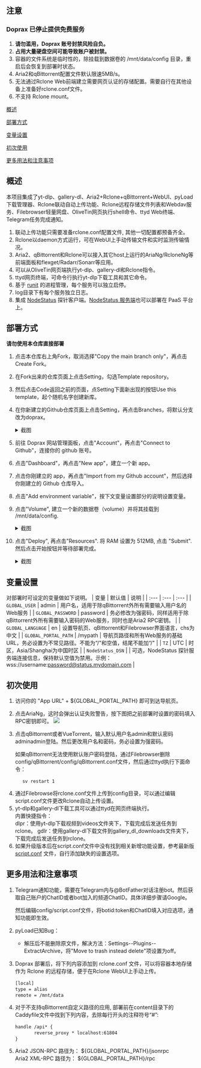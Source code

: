 ## 注意

### Doprax 已停止提供免费服务

 1. **请勿滥用，Doprax 账号封禁风险自负。**
 2. **占用大量硬盘空间可能导致账户被封禁。**
 3. 容器的文件系统是临时性的，除挂载到数据卷的 /mnt/data/config 目录，重启后会恢复到部署时状态。
 4. Aria2和qBittorrent配置文件默认限速5MB/s。
 5. 无法通过Rclone Web前端建立需要网页认证的存储配置。需要自行在其他设备上准备好rclone.conf文件。
 6. 不支持 Rclone mount。

[概述](#概述)

[部署方式](#部署方式)

[变量设置](#变量设置)  

[初次使用](#初次使用)  

[更多用法和注意事项](#更多用法和注意事项)  

## 概述

本项目集成了yt-dlp、gallery-dl、Aria2+Rclone+qBittorrent+WebUI、pyLoad下载管理器、Rclone联动自动上传功能、Rclone远程存储文件列表和Webdav服务、Filebrowser轻量网盘、OliveTin网页执行shell命令、ttyd Web终端、Telegram任务完成通知。

 1. 联动上传功能只需要准备rclone.conf配置文件, 其他一切配置都预备齐全。
 2. Rclone以daemon方式运行，可在WebUI上手动传输文件和实时监测传输情况。
 3. Aria2、qBittorrent和Rclone可以接入其它host上运行的AriaNg/RcloneNg等前端面板和flexget/Radarr/Sonarr等应用。
 4. 可以从OliveTin网页端执行yt-dlp、gallery-dl和Rclone指令。
 5. ttyd网页终端，可命令行执行yt-dlp下载工具和其它命令。
 6. 基于 [runit](http://smarden.org/runit/index.html) 的进程管理，每个服务可以独立启停。
 7. log目录下有每个服务独立日志。
 8. 集成 [NodeStatus](https://github.com/cokemine/nodestatus) 探针客户端。[NodeStatus 服务端](https://github.com/wy580477/NodeStatus-Docker)也可以部署在 PaaS 平台上。

## 部署方式

  **请勿使用本仓库直接部署**  

 1. 点击本仓库右上角Fork，取消选择"Copy the main branch only"，再点击Create Fork。
 2. 在Fork出来的仓库页面上点击Setting，勾选Template repository。
 3. 然后点击Code返回之前的页面，点Setting下面新出现的按钮Use this template，起个随机名字创建新库。
 4. 在你新建立的Github仓库页面上点击Setting，再点击Branches，将默认分支改为doprax。

     <details>
    <summary>截图</summary>

    ![avatar](/screenshots/branch.png)

    </details>

 4. 前往 Doprax 网站管理面板，点击"Account"，再点击"Connect to Github"，连接你的 github 账号。
 5. 点击"Dashboard"，再点击"New app"，建立一个新 app。
 6. 点击你刚建立的 app，再点击"Import from my Github account"，然后选择你刚建立的 Github 仓库导入。
 7. 点击"Add environment variable"，按下文变量设置部分的说明设置变量。
 8. 点击"Volume", 建立一个新的数据卷（volume）并将其挂载到 /mnt/data/config.
 
    <details>
    <summary>截图</summary>

    ![avatar](/screenshots/volume.png)

    </details>
 9. 点击"Deploy", 再点击"Resources". 将 RAM 设置为 512MB, 点击 "Submit". 然后点击开始按钮并等待部署完成。
    <details>
    <summary>截图</summary>

    ![avatar](/screenshots/deploy.png)

    </details>

## 变量设置

对部署时可设定的变量做如下说明。
| 变量 | 默认值 | 说明 |
| :--- | :--- | :--- |
| `GLOBAL_USER` | admin | 用户名，适用于除qBittorrent外所有需要输入用户名的Web服务 |
| `GLOBAL_PASSWORD` | password | 务必修改为强密码，同样适用于除qBittorrent外所有需要输入密码的Web服务，同时也是Aria2 RPC密钥。 |
| `GLOBAL_LANGUAGE` | en | 设置导航页、qBittorrent和Filebrowser界面语言，chs为中文 |
| `GLOBAL_PORTAL_PATH` | /mypath | 导航页路径和所有Web服务的基础URL，务必设置为不常见路径。不能为“/"和空值，结尾不能加“/" |
| `TZ` | UTC | 时区，Asia/Shanghai为中国时区 |
| `NodeStatus_DSN` | | 可选，NodeStatus 探针服务端连接信息，保持默认空值为禁用。示例：wss://username:password@status.mydomain.com |

## 初次使用

1. 访问你的 "App URL" + ${GLOBAL_PORTAL_PATH} 即可到达导航页。
2. 点击AriaNg，这时会弹出认证失败警告，按下图把之前部署时设置的密码填入RPC密钥即可。
       <img src="https://user-images.githubusercontent.com/98247050/163184113-d0f09e78-01f9-4d4a-87b9-f4a9c1218253.png"  width="700"/>
3. 点击qBittorrent或者VueTorrent，输入默认用户名admin和默认密码adminadmin登陆。然后更改用户名和密码，务必设置为强密码。

   如果qBittorrent无法使用默认账户密码登陆，通过Filebrowser删除config/qBittorrent/config/qBittorrent.conf文件，然后通过ttyd执行下面命令：

```
      sv restart 1
```  
4. 通过Filebrowse将rclone.conf文件上传到config目录，可以通过编辑script.conf文件更改Rclone自动上传设置。
5. yt-dlp和gallery-dl下载工具可以通过ttyd在网页终端执行。   
    内置快捷指令：  
    dlpr：使用yt-dlp下载视频到videos文件夹下，下载完成后发送任务到rclone。 
    gdlr：使用gallery-dl下载文件到gallery_dl_downloads文件夹下，下载完成后发送任务到rclone。 
6. 如果升级版本后在script.conf文件中没有找到相关新增功能设置，参考最新版 [script.conf](https://github.com/wy580477/Leech-AIO-APP-EX/blob/main/content/script.conf) 文件，自行添加缺失的设置选项。

## 更多用法和注意事项

 1. Telegram通知功能，需要在Telegram内与@BotFather对话注册bot。然后获取自己账户的ChatID或者bot加入的频道ChatID。具体详细步骤请Google。
 
    然后编辑config/script.conf文件，将botid:token和ChatID填入对应选项，通知功能即生效。
 2. pyLoad已知Bug：
    - 解压后不能删除原文件，解决方法：Settings--Plugins--ExtractArchive，将"Move to trash instead delete"项设置为off。
 3. Doprax 部署后，将下列内容添加到 rclone.conf 文件，可以将容器本地存储作为 Rclone 的远程存储，便于在Rclone WebUI上手动上传。

       ```
       [local]
       type = alias
       remote = /mnt/data
       ```
       
 4. 对于不支持qBittorrent自定义路径的应用, 部署前在content目录下的Caddyfile文件中找到下列内容，去除每行开头的注释符号“#”:

       ```
       handle /api* {
              reverse_proxy * localhost:61804
       }
       ```

 5. Aria2 JSON-RPC 路径为： \$\{GLOBAL_PORTAL_PATH\}/jsonrpc   
    Aria2 XML-RPC 路径为： \$\{GLOBAL_PORTAL_PATH\}/rpc
